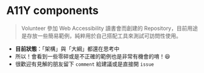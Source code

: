 # A11Y components

> Volunteer 參加 Web Accessibility 讀書會而創建的 Repository，目前用途是存放一些簡易範例，純粹用於自己搭配工具來測試可訪問性使用。

- **目前狀態**：「架構」與「大綱」都還在思考中
- 所以！會看到一些零碎或是不正確的範例也是非常有機會的唷！:laughing:
- 很歡迎有見解的朋友留下 `comment` 給建議或是直接開 `issue`

